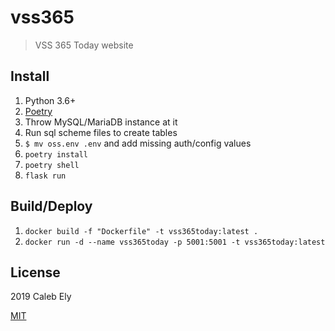 # vss365

> VSS 365 Today website

## Install

1. Python 3.6+
1. [Poetry](https://poetry.eustace.io/)
1. Throw MySQL/MariaDB instance at it
1. Run sql scheme files to create tables
1. `$ mv oss.env .env` and add missing auth/config values
1. `poetry install`
1. `poetry shell`
1. `flask run`

## Build/Deploy

1. `docker build -f "Dockerfile" -t vss365today:latest .`
1. `docker run -d --name vss365today -p 5001:5001 -t vss365today:latest`

## License

2019 Caleb Ely

[MIT](LICENSE)
